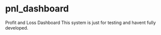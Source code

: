 # pnl_dashboard
Profit and Loss Dashboard
This system is just for testing and havent fully developed.
